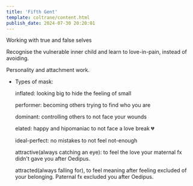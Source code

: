 ```yaml
---
title: 'Fifth Gent'
template: coltrane/content.html
publish_date: 2024-07-30 20:20:01
---
```

Working with true and false selves

Recognise the vulnerable inner child and learn to love-in-pain, instead of avoiding.

Personality and attachment work.


- Types of mask:
    
    inflated: looking big to hide the feeling of small
    
    performer: becoming others trying to find who you are 
    
    dominant: controlling others to not face your wounds
    
    elated: happy and hipomaniac to not face a love break 💔
    
    ideal-perfect: no mistakes to not feel not-enough 
    
    attractive(always catching an eye): to feel the  love your maternal fx didn't gave you after Oedipus.
    
    attracted(always falling for), to feel meaning after feeling excluded of your belonging. Paternal fx excluded you after Oedipus.